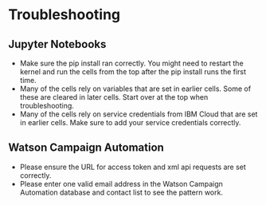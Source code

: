 Troubleshooting
===============

Jupyter Notebooks
-----------------

* Make sure the pip install ran correctly. You might need to restart the
  kernel and run the cells from the top after the pip install runs the first
  time.
* Many of the cells rely on variables that are set in earlier cells. Some of
  these are cleared in later cells. Start over at the top when troubleshooting.
* Many of the cells rely on service credentials from IBM Cloud that are set in
  earlier cells. Make sure to add your service credentials correctly.  


Watson Campaign Automation
--------------------------
* Please ensure the URL for access token and xml api requests are set correctly.
* Please enter one valid email address in the Watson Campaign Automation database and contact list to see the pattern work.
